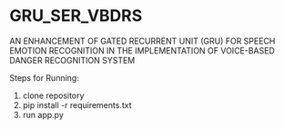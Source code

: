 # GRU_SER_VBDRS
AN ENHANCEMENT OF GATED RECURRENT UNIT (GRU) FOR SPEECH EMOTION RECOGNITION IN THE IMPLEMENTATION OF VOICE-BASED DANGER RECOGNITION SYSTEM

Steps for Running:
1. clone repository
2. pip install -r requirements.txt
3. run app.py

